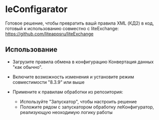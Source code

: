 # leConfigarator

Готовое решение, чтобы превратить вашй правила XML (КД2) в код, готовый к использованию совместно с liteExchange:
<https://github.com/liteappsru/liteExchange>

## Использование

* Загрузите правила обмена в конфигурацию Конвертация данных "как обычно".

* Включите возможность изменения и установите режим совместимости "8.3.9" или выше

* Примените к правилам обработки из репозитория:
  * Используйте "Запускатор", чтобы настроить решение
  * Положите рядом с запускатором обработку леКонфигуратор, реализующую неоходимую логику работы
